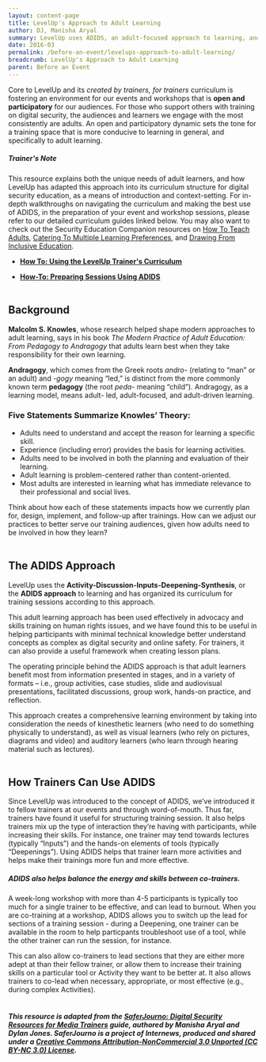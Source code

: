 ```yaml
---
layout: content-page
title: LevelUp's Approach to Adult Learning
author: DJ, Manisha Aryal
summary: LevelUp uses ADIDS, an adult-focused approach to learning, and has organized its curriculum for training sessions according to this method - where does this it come from, and why was it chosen?
date: 2016-03
permalink: /before-an-event/levelups-approach-to-adult-learning/
breadcrumb: LevelUp's Approach to Adult Learning
parent: Before an Event
---
```

Core to LevelUp and its *created by trainers, for trainers* curriculum is fostering an environment for our events and workshops that is **open and participatory** for our audiences. For those who support others with training on digital security, the audiences and learners we engage with the most consistently are adults. An open and participatory dynamic sets the tone for a training space that is more conducive to learning in general, and specifically to adult learning.

##### *Trainer's Note*
This resource explains both the unique needs of adult learners, and how LevelUp has adapted this approach into its curriculum structure for digital security education, as a means of introduction and context-setting. For in-depth walkthroughs on navigating the curriculum and making the best use of ADIDS, in the preparation of your event and workshop sessions, please refer to our detailed curriculum guides linked below. You may also want to check out the Security Education Companion resources on [How To Teach Adults](https://www.securityeducationcompanion.org/articles/how-to-teach-adults), [Catering To Multiple Learning Preferences](https://www.securityeducationcompanion.org/articles/catering-to-multiple-learning-preferences), and [Drawing From Inclusive Education](https://www.securityeducationcompanion.org/articles/drawing-from-inclusive-education).

- [**How To: Using the LevelUp Trainer's Curriculum**](/before-an-event/using-levelup-trainers-curriculum/)

- [**How-To: Preparing Sessions Using ADIDS**](/before-an-event/preparing-sessions-using-adids/) 
<br><br>

## Background
**Malcolm S. Knowles**, whose research helped shape modern approaches to adult learning, says in his book *The Modern Practice of Adult Education: From Pedagogy to Andragogy* that adults learn best when they take responsibility for their own learning.

**Andragogy**, which comes from the Greek roots *andro-* (relating to “man” or an adult) and *-gogy* meaning “led,” is distinct from the more commonly known term **pedagogy** (the root *peda-* meaning “child”). Andragogy, as a learning model, means adult- led, adult-focused, and adult-driven learning.

### Five Statements Summarize Knowles’ Theory:
- Adults need to understand and accept the reason for learning a specific skill.
- Experience (including error) provides the basis for learning activities.
- Adults need to be involved in both the planning and evaluation of their learning.
- Adult learning is problem-centered rather than content-oriented.
- Most adults are interested in learning what has immediate relevance to their professional and social lives.

Think about how each of these statements impacts how we currently plan for, design, implement, and follow-up after trainings. How can we adjust our practices to better serve our training audiences, given how adults need to be involved in how they learn?
<br><br>

## The ADIDS Approach
LevelUp uses the **Activity-Discussion-Inputs-Deepening-Synthesis**, or the **ADIDS approach** to learning and has organized its curriculum for training sessions according to this approach.

This adult learning approach has been used effectively in advocacy and skills training on human rights issues, and we have found this to be useful in helping participants with minimal technical knowledge better understand concepts as complex as digital security and online safety. For trainers, it can also provide a useful framework when creating lesson plans.

The operating principle behind the ADIDS approach is that adult learners benefit most from information presented in stages, and in a variety of formats – i.e., group activities, case studies, slide and audiovisual presentations, facilitated discussions, group work, hands-on practice, and reflection.

This approach creates a comprehensive learning environment by taking into consideration the needs of kinesthetic learners (who need to do something physically to understand), as well as visual learners (who rely on pictures, diagrams and video) and auditory learners (who learn through hearing material such as lectures).
<br><br>

## How Trainers Can Use ADIDS
Since LevelUp was introduced to the concept of ADIDS, we’ve introduced it to fellow trainers at our events and through word-of-mouth. Thus far, trainers have found it useful for structuring training session. It also helps trainers mix up the type of interaction they’re having with participants, while increasing their skills. For instance, one trainer may tend towards lectures (typically “Inputs”) and the hands-on elements of tools (typically “Deepenings”). Using ADIDS helps that trainer learn more activities and helps make their trainings more fun and more effective.

##### ADIDS also helps balance the energy and skills between co-trainers. 
A week-long workshop with more than 4-5 participants is typically too much for a single trainer to be effective, and can lead to burnout. When you are co-training at a workshop, ADIDS allows you to switch up the lead for sections of a training session - during a Deepening, one trainer can be available in the room to help particpants troubleshoot use of a tool, while the other trainer can run the session, for instance. 

This can also allow co-trainers to lead sections that they are either more adept at than their fellow trainer, or allow them to increase their training skills on a particular tool or Activity they want to be better at. It also allows trainers to co-lead when necessary, appropriate, or most effective (e.g., during complex Activities).
<br><br>

##### This resource is adapted from the [SaferJourno: Digital Security Resources for Media Trainers](http://saferjourno.internews.org/) guide, authored by Manisha Aryal and Dylan Jones. SaferJourno is a project of Internews, produced and shared under a [Creative Commons Attribution-NonCommercial 3.0 Unported (CC BY-NC 3.0) License](https://creativecommons.org/licenses/by-nc/3.0/us/).
